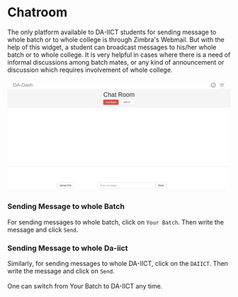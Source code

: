 # Chatroom

The only platform available to DA-IICT students for sending message to whole batch or to whole college is through Zimbra's Webmail. But with the help of this widget, a student can broadcast messages to his/her whole batch or to whole college. It is very helpful in cases where there is a need of informal discussions among batch mates, or any kind of announcement or discussion which requires involvement of whole college.<br/>
<br/>
![](imageedit_22_5543727267.png)
### Sending Message to whole Batch
For sending messages to whole batch, click on `Your Batch`. Then write the message and click `Send`.

### Sending Message to whole Da-iict
Similarly, for sending messages to whole DA-IICT, click on the `DAIICT`. Then write the message and click on `Send`. 
<br/><br/>
One can switch from Your Batch to DA-IICT any time.